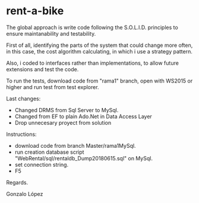 # rent-a-bike

The global approach is write code following the S.O.L.I.D. principles to ensure maintanability and testability.

First of all, identifying the parts of the system that could change more often, in this case, the cost algorithm calculating, in which i use a strategy pattern.

Also, i coded to interfaces rather than implementations, to allow future extensions and test the code.

To run the tests, download code from "rama1" branch, open with WS2015 or higher and run test from test explorer.

Last changes:
- Changed DRMS from Sql Server to MySql. 
- Changed from EF to plain Ado.Net in Data Access Layer
- Drop unnecesary proyect from solution


Instructions:
- download code from branch Master/rama1MySql.
- run creation database script "WebRental/sql/rentaldb_Dump20180615.sql" on MySql.
- set connection string.
- F5


Regards.

Gonzalo López
